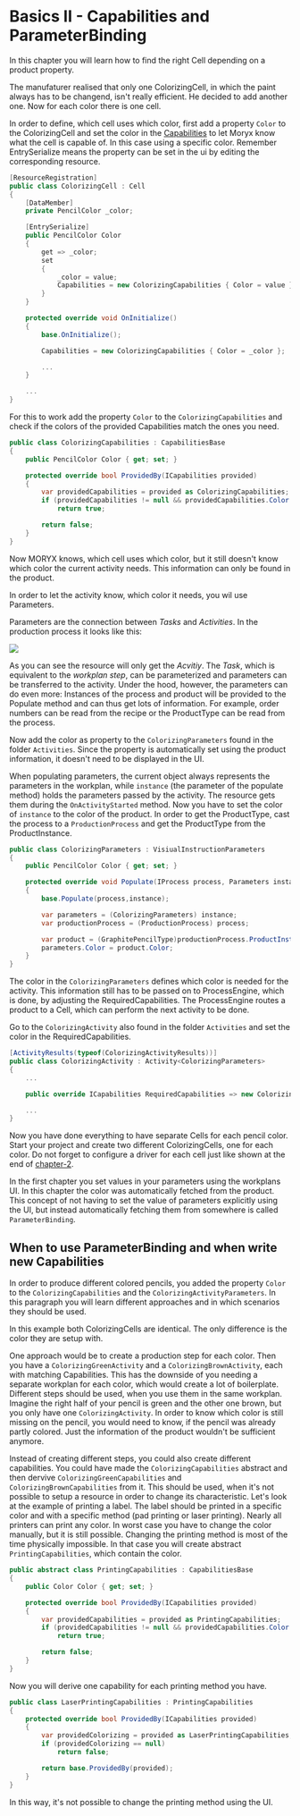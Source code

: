 # Basics II - Capabilities and ParameterBinding
In this chapter you will learn how to find the right Cell depending on a product property.

The manufaturer realised that only one ColorizingCell, in which the paint always has to be changend, isn't really efficient. He decided to add another one. Now for each color there is one cell.

In order to define, which cell uses which color, first add a property `Color` to the ColorizingCell and set the color in the [Capabilities](https://github.com/PHOENIXCONTACT/MORYX-Framework/blob/dev/docs/articles/Processing/Capabilities.md) to let Moryx know what the cell is capable of. In this case using a specific color. Remember EntrySerialize means the property can be set in the ui by editing the corresponding resource.

```cs
[ResourceRegistration] 
public class ColorizingCell : Cell
{
    [DataMember]
    private PencilColor _color;

    [EntrySerialize]
    public PencilColor Color
    {
        get => _color;
        set
        {
            _color = value;
            Capabilities = new ColorizingCapabilities { Color = value };
        }
    }

    protected override void OnInitialize()
    {
        base.OnInitialize();

        Capabilities = new Colorizing​Capabilities { Color = _color };

        ...
    }

    ...
}
```

For this to work add the property `Color` to the `ColorizingCapabilities` and check if the colors of the provided Capabilities match the ones you need.

```cs
public class ColorizingCapabilities : CapabilitiesBase
{
    public PencilColor Color { get; set; }

    protected override bool ProvidedBy(ICapabilities provided)
    {
        var providedCapabilities​ = provided as Colorizing​Capabilities;
        if (providedCapabilities​ != null && providedCapabilities​.Color == Color) 
            return true;

        return false;
    }
}
```

Now MORYX knows, which cell uses which color, but it still doesn't know which color the current activity needs. This information can only be found in the product.

In order to let the activity know, which color it needs, you wil use Parameters.

Parameters are the connection between *Tasks* and *Activities*. 
In the production process it looks like this:

[![](https://mermaid.ink/img/pako:eNpdktuO2jAQhl_F8g1BChQngRwuWnV3u1KrHlBBqlTlxsRmsUg8ke3sbpbl3WsnJKDmJrbnm9_zz_iEC2AcZ3hfwktxoMqg7V0ukf204TXxNsad_aq5okaARH1s8gCIoFoBawozmaLZ7GPHB9694tRw9A1206tMMALhABC0VlBwrXM52R644khoBLJsr7pISG2oLPjESnXJo0zkfQc4WmBQmWj0B9SxLqm8wNEIL09fNTLdHRRJ_mpGtCc_nfv_0mW8P9JS83e3X3neF8mm09voVjV9MPa29MjRxi4vQDxemAwmPxdGPAvTXohkJFJvDXVTOmZNFa244QrB3lX5f1I6JpHF6VFIhn5QUxyEfMrlPa3pTpQWRo3uTpyAbcmzYJzdtbm0ygdgaLBIFjcee1Hi2RlD_SGX62ZXCn1AP8GIvSi6eQ_uL4mjfRJ4v7mGRhWuB-6JvNie2hIG_jpyEl5RO2MGkncDuIGvg11iH1dcVVQw-yhP7gnl2JqqeI4zu2R8T5vS5DiXZ4vSxsCmlQXOjK3Mx03NbE8fBH2yTcXZ3vn0cU3lX4BqgOwWZyf8ijMSpvN4kYTxIk5IGCRh5OMWZ7MgiuZhmARJFK6iIIiWq7OP3zoJMk8tmAZxmoZxHEUkOP8DohsVrg?type=png)](https://mermaid.live/edit#pako:eNpdktuO2jAQhl_F8g1BChQngRwuWnV3u1KrHlBBqlTlxsRmsUg8ke3sbpbl3WsnJKDmJrbnm9_zz_iEC2AcZ3hfwktxoMqg7V0ukf204TXxNsad_aq5okaARH1s8gCIoFoBawozmaLZ7GPHB9694tRw9A1206tMMALhABC0VlBwrXM52R644khoBLJsr7pISG2oLPjESnXJo0zkfQc4WmBQmWj0B9SxLqm8wNEIL09fNTLdHRRJ_mpGtCc_nfv_0mW8P9JS83e3X3neF8mm09voVjV9MPa29MjRxi4vQDxemAwmPxdGPAvTXohkJFJvDXVTOmZNFa244QrB3lX5f1I6JpHF6VFIhn5QUxyEfMrlPa3pTpQWRo3uTpyAbcmzYJzdtbm0ygdgaLBIFjcee1Hi2RlD_SGX62ZXCn1AP8GIvSi6eQ_uL4mjfRJ4v7mGRhWuB-6JvNie2hIG_jpyEl5RO2MGkncDuIGvg11iH1dcVVQw-yhP7gnl2JqqeI4zu2R8T5vS5DiXZ4vSxsCmlQXOjK3Mx03NbE8fBH2yTcXZ3vn0cU3lX4BqgOwWZyf8ijMSpvN4kYTxIk5IGCRh5OMWZ7MgiuZhmARJFK6iIIiWq7OP3zoJMk8tmAZxmoZxHEUkOP8DohsVrg)

As you can see the resource will only get the *Acvitiy*. 
The *Task*, which is equivalent to the *workplan step*, can be parameterized and parameters can
be transferred to the activity.
Under the hood, however, the parameters can do even more: Instances of the 
process and product will be provided to the Populate method and can thus 
get lots of information. For example, order numbers can be read from the recipe or the ProductType can be read from the process. 

Now add the color as property to the `ColorizingParameters` found in the folder `Activities`. Since the property is automatically set using the product information, it doesn't need to be displayed in the UI. 

When populating parameters, the current object always represents the parameters in the workplan, while `instance` (the parameter of the populate method) holds the parameters passed by the activity. The resource gets them during the `OnActivityStarted` method. 
Now you have to set the color of `instance` to the color of the product. In order to get the ProductType, cast the process to a `ProductionProcess` and get the ProductType from the ProductInstance.

```cs
public class ColorizingParameters : VisiualInstructionParameters
{
    public PencilColor Color { get; set; }

    protected override void Populate(IProcess process, Parameters instance)
    {
        base.Populate(process,instance);

        var parameters = (Colorizing​Parameters) instance;
        var productionProcess = (ProductionProcess) process;

        var product = (GraphitePencilType)productionProcess.ProductInstance.Type;
        parameters.Color = product.Color;
    }
}
```

The color in the `Colorizing​Parameters` defines which color is needed for the activity.
This information still has to be passed on to ProcessEngine, which is done, by adjusting the RequiredCapabilities. 
The ProcessEngine routes a product to a Cell, which can perform the next activity to be done.

Go to the `ColorizingActivity` also found in the folder `Activities` and set the color in the RequiredCapabilities. 

```cs
[ActivityResults(typeof(Colorizing​ActivityResults))]
public class Colorizing​Activity : Activity<Colorizing​Parameters>
{
    ...

    public override ICapabilities RequiredCapabilities => new Colorizing​Capabilities() { Color = Parameters.Color };

    ...
}
```

Now you have done everything to have separate Cells for each pencil color. Start your project and create two different ColorizingCells, one for each color. Do not forget to configure a driver for each cell just like shown at the end of [chapter-2](chapter-2-drivers.md).


In the first chapter you set values in your parameters using the workplans UI. In this chapter the color was automatically fetched from the product. 
This concept of not having to set the value of parameters explicitly using the UI, but instead automatically fetching them from somewhere is called `ParameterBinding`.

## When to use ParameterBinding and when write new Capabilities
In order to produce different colored pencils, you added the property `Color` to the `ColorizingCapabilities` and the `ColorizingActivityParameters`. In this paragraph you will learn different approaches and in which scenarios they should be used.

In this example both ColorizingCells are identical. The only difference is the color they are setup with.

One approach would be to create a production step for each color. Then you have a `ColorizingGreenActivity` and a `ColorizingBrownActivity`, each with matching Capabilities. 
This has the downside of you needing a separate workplan for each color, which would create a lot of boilerplate. 
Different steps should be used, when you use them in the same workplan. 
Imagine the right half of your pencil is green and the other one brown, but you only have one `ColorizingActivity`. 
In order to know which color is still missing on the pencil, you would need to know, if the pencil was already partly colored. 
Just the information of the product wouldn't be sufficient anymore. 

Instead of creating different steps, you could also create different capabilities. You could have made the `ColorizingCapabilities` abstract and then dervive `ColorizingGreenCapabilities` and `ColorizingBrownCapabilities` from it.
This should be used, when it's not possible to setup a resource in order to change its characteristic. 
Let's look at the example of printing a label. The label should be printed in a specific color and with a specific method (pad printing or laser printing). 
Nearly all printers can print any color. In worst case you have to change the color manually, but it is still possible. Changing the printing method is most of the time physically impossible. 
In that case you will create abstract `PrintingCapabilities`, which contain the color.

```cs
public abstract class PrintingCapabilities : CapabilitiesBase
{
    public Color Color { get; set; }

    protected override bool ProvidedBy(ICapabilities provided)
    {
        var providedCapabilities​ = provided as PrintingCapabilities;
        if (providedCapabilities​ != null && providedCapabilities​.Color == Color)
            return true;

        return false;
    }
}
```

Now you will derive one capability for each printing method you have.

```cs 
public class LaserPrintingCapabilities : PrintingCapabilities
{
    protected override bool ProvidedBy(ICapabilities provided)
    {
        var providedColorizing​ = provided as LaserPrintingCapabilities;
        if (providedColorizing​ == null)
            return false;

        return base.ProvidedBy(provided);
    }
}
```

In this way, it's not possible to change the printing method using the UI.

